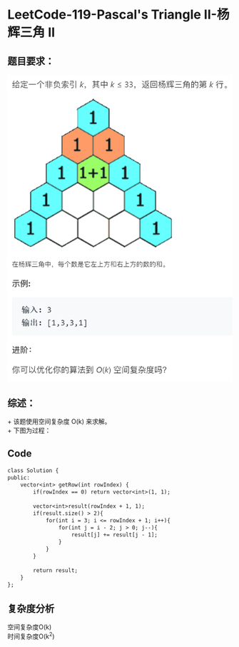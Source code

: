# LeetCode-119-Pascal's Triangle II-杨辉三角 II

## 题目要求：
![avatar](https://github.com/JakeChanFangZiyuan20/MyLeetCode/blob/master/img/119.png)

## 综述：  
\+ 该题使用空间复杂度 O(k) 来求解。  
\+ 下图为过程：

## Code
```
class Solution {
public:
    vector<int> getRow(int rowIndex) {
        if(rowIndex == 0) return vector<int>(1, 1);

        vector<int>result(rowIndex + 1, 1);
        if(result.size() > 2){
            for(int i = 3; i <= rowIndex + 1; i++){
                for(int j = i - 2; j > 0; j--){
                    result[j] += result[j - 1]; 
                }
            }
        }

        return result;
    }
};
```


## 复杂度分析
空间复杂度O(k)  
时间复杂度O(k<sup>2</sup>)

